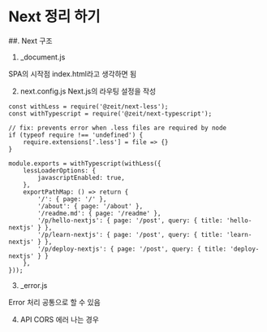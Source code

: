 # Next 정리 하기

##. Next 구조
1. _document.js

SPA의 시작점 index.html라고 생각하면 됨

2. next.config.js
Next.js의 라우팅 설정을 작성
```
const withLess = require('@zeit/next-less');
const withTypescript = require('@zeit/next-typescript');

// fix: prevents error when .less files are required by node
if (typeof require !== 'undefined') {
    require.extensions['.less'] = file => {}
}

module.exports = withTypescript(withLess({
    lessLoaderOptions: {
        javascriptEnabled: true,
    },
    exportPathMap: () => return {
        '/': { page: '/' },
        '/about': { page: '/about' },
        '/readme.md': { page: '/readme' },
        '/p/hello-nextjs': { page: '/post', query: { title: 'hello-nextjs' } },
        '/p/learn-nextjs': { page: '/post', query: { title: 'learn-nextjs' } },
        '/p/deploy-nextjs': { page: '/post', query: { title: 'deploy-nextjs' } }
    },
}));
```

3. _error.js

Error 처리 공통으로 할 수 있음


4. API CORS 에러 나는 경우
